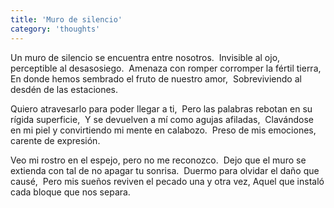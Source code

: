```yaml
---
title: 'Muro de silencio'
category: 'thoughts'
---
```


Un muro de silencio se encuentra entre nosotros. 
Invisible al ojo, perceptible al desasosiego. 
Amenaza con romper corromper la fértil tierra, 
En donde hemos sembrado el fruto de nuestro amor, 
Sobreviviendo al desdén de las estaciones.

Quiero atravesarlo para poder llegar a ti, 
Pero las palabras rebotan en su rígida superficie, 
Y se devuelven a mí como agujas afiladas, 
Clavándose en mi piel y convirtiendo mi mente en calabozo. 
Preso de mis emociones, carente de expresión.

Veo mi rostro en el espejo, pero no me reconozco. 
Dejo que el muro se extienda con tal de no apagar tu sonrisa. 
Duermo para olvidar el daño que causé, 
Pero mis sueños reviven el pecado una y otra vez,
Aquel que instaló cada bloque que nos separa.
